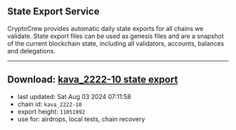 ## State Export Service
CryptoCrew provides automatic daily state exports for all chains we validate. State export files can be used as genesis files and are a snapshot of the current blockchain state, including all validators, accounts, balances and delegations.

---
**Download: [kava_2222-10 state export](https://dl-eu2.ccvalidators.com/SERVICE/kava/kava_2222-10_export_11051992.json)**
---

- last updated: Sat Aug 03 2024 07:11:58
- chain id: `kava_2222-10`
- export height: `11051992`
- use for: airdrops, local tests, chain recovery

